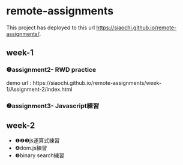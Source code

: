 # remote-assignments

This project has deployed to this url https://siaochi.github.io/remote-assignments/.

<h2>week-1</h2>

<h3>❶assignment2- RWD practice</h3>
demo url : https://siaochi.github.io/remote-assignments/week-1/Assignment-2/index.html

<h3>❷assignment3- Javascript練習</h3>

<h2>week-2</h2>

<ul>
  <li>❶❷❸js運算式練習</li>
 <li>❹dom.js練習</li>
 <li>❺binary search練習</li>
</ul>
